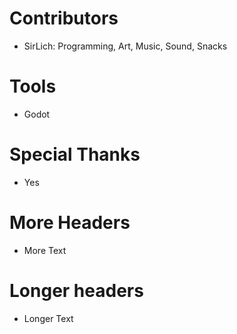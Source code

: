# Contributors
 - SirLich: Programming, Art, Music, Sound, Snacks

# Tools
 - Godot

# Special Thanks
 - Yes

# More Headers
 - More Text

# Longer headers
 - Longer Text
